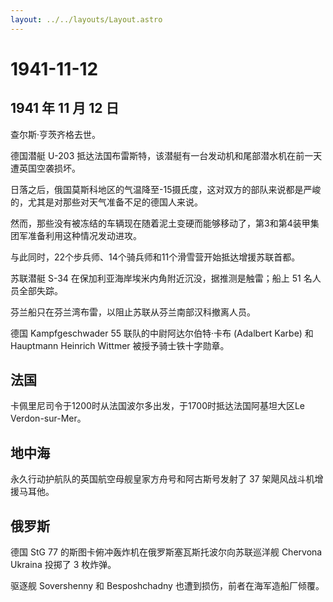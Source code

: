 ```yaml
---
layout: ../../layouts/Layout.astro
---
```


# 1941-11-12

## 1941 年 11 月 12 日

查尔斯·亨茨齐格去世。

德国潜艇 U-203
抵达法国布雷斯特，该潜艇有一台发动机和尾部潜水机在前一天遭英国空袭损坏。

日落之后，俄国莫斯科地区的气温降至-15摄氏度，这对双方的部队来说都是严峻的，尤其是对那些对天气准备不足的德国人来说。

然而，那些没有被冻结的车辆现在随着泥土变硬而能够移动了，第3和第4装甲集团军准备利用这种情况发动进攻。

与此同时，22个步兵师、14个骑兵师和11个滑雪营开始抵达增援苏联首都。

苏联潜艇 S-34 在保加利亚海岸埃米内角附近沉没，据推测是触雷；船上 51
名人员全部失踪。

芬兰船只在芬兰湾布雷，以阻止苏联从芬兰南部汉科撤离人员。

德国 Kampfgeschwader 55 联队的中尉阿达尔伯特·卡布 (Adalbert Karbe) 和
Hauptmann Heinrich Wittmer 被授予骑士铁十字勋章。

## 法国

卡佩里尼司令于1200时从法国波尔多出发，于1700时抵达法国阿基坦大区Le
Verdon-sur-Mer。

## 地中海

永久行动护航队的英国航空母舰皇家方舟号和阿古斯号发射了 37
架飓风战斗机增援马耳他。

## 俄罗斯

德国 StG 77 的斯图卡俯冲轰炸机在俄罗斯塞瓦斯托波尔向苏联巡洋舰 Chervona
Ukraina 投掷了 3 枚炸弹。

驱逐舰 Sovershenny 和 Besposhchadny 也遭到损伤，前者在海军造船厂倾覆。